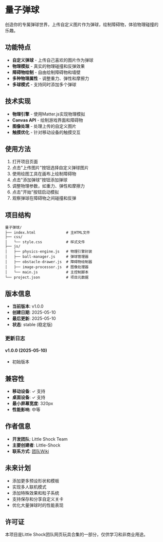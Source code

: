 # 量子弹球

创造你的专属弹球世界，上传自定义图片作为弹球，绘制障碍物，体验物理碰撞的乐趣。

## 功能特点

- **自定义弹球** - 上传自己喜欢的图片作为弹球
- **物理模拟** - 真实的物理碰撞和反弹效果
- **障碍物绘制** - 自由绘制障碍物和墙壁
- **多种物理属性** - 调整重力、弹性和摩擦力
- **多球模式** - 支持同时添加多个弹球

## 技术实现

- **物理引擎** - 使用Matter.js实现物理模拟
- **Canvas API** - 绘制游戏界面和障碍物
- **图像处理** - 处理上传的自定义图片
- **触摸优化** - 针对移动设备的触摸交互

## 使用方法

1. 打开项目页面
2. 点击"上传图片"按钮选择自定义弹球图片
3. 使用绘图工具在画布上绘制障碍物
4. 点击"添加弹球"按钮添加弹球
5. 调整物理参数，如重力、弹性和摩擦力
6. 点击"开始"按钮启动模拟
7. 观察弹球在障碍物之间碰撞和反弹

## 项目结构

```
量子弹球/
├── index.html              # 主HTML文件
├── css/
│   └── style.css           # 样式文件
├── js/
│   ├── physics-engine.js   # 物理引擎封装
│   ├── ball-manager.js     # 弹球管理器
│   ├── obstacle-drawer.js  # 障碍物绘制器
│   ├── image-processor.js  # 图像处理器
│   └── main.js             # 主控制脚本
└── project.json            # 项目元数据
```

## 版本信息

- **当前版本**: v1.0.0
- **创建日期**: 2025-05-10
- **最后更新**: 2025-05-10
- **状态**: stable (稳定版)

### 更新日志

#### v1.0.0 (2025-05-10)

- 初始版本

## 兼容性

- **移动设备**: ✓ 支持
- **桌面设备**: ✓ 支持
- **最小屏幕宽度**: 320px
- **性能影响**: 中等

## 作者信息

- **开发团队**: Little Shock Team
- **主要创建者**: Little-Shock
- **联系方式**: [团队Wiki](https://waytoagi.feishu.cn/wiki/UaxewECiHiVBmykypR0c48FhnFd)
## 未来计划

- 添加更多预设形状和模板
- 实现多人联机模式
- 添加特殊效果和粒子系统
- 支持保存和分享自定义关卡
- 优化大量弹球时的性能表现

## 许可证

本项目是Little Shock团队网页玩具合集的一部分，仅供学习和非商业用途。
